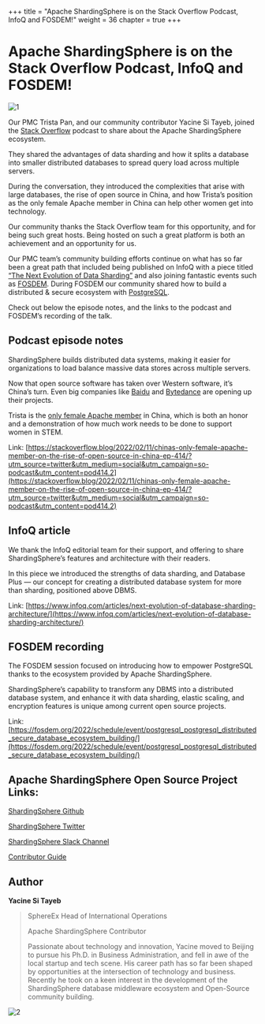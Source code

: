 +++
title = "Apache ShardingSphere is on the Stack Overflow Podcast, InfoQ and FOSDEM!"
weight = 36
chapter = true
+++

# Apache ShardingSphere is on the Stack Overflow Podcast, InfoQ and FOSDEM!

![1](https://shardingsphere.apache.org/blog/img/Stack_Overflow_img_1.jpeg)

Our PMC Trista Pan, and our community contributor Yacine Si Tayeb, joined the [Stack Overflow](https://stackoverflow.blog/2022/02/11/chinas-only-female-apache-member-on-the-rise-of-open-source-in-china-ep-414/?utm_source=twitter&utm_medium=social&utm_campaign=so-podcast&utm_content=pod414.2) podcast to share about the Apache ShardingSphere ecosystem.

They shared the advantages of data sharding and how it splits a database into smaller distributed databases to spread query load across multiple servers.

During the conversation, they introduced the complexities that arise with large databases, the rise of open source in China, and how Trista’s position as the only female Apache member in China can help other women get into technology.

Our community thanks the 
Stack Overflow
 team for this opportunity, and for being such great hosts. Being hosted on such a great platform is both an achievement and an opportunity for us.
 
Our PMC team’s community building efforts continue on what has so far been a great path that included being published on InfoQ with a piece titled [“The Next Evolution of Data Sharding”](https://www.infoq.com/articles/next-evolution-of-database-sharding-architecture/) and also joining fantastic events such as [FOSDEM](http://postgresql%20distributed%20%26%20secure%20database%20ecosystem%20building/). During FOSDEM our community shared how to build a distributed & secure ecosystem with [PostgreSQL](https://www.postgresql.org/).

Check out below the episode notes, and the links to the podcast and FOSDEM’s recording of the talk.

## Podcast episode notes
ShardingSphere builds distributed data systems, making it easier for organizations to load balance massive data stores across multiple servers.

Now that open source software has taken over Western software, it’s China’s turn. Even big companies like [Baidu](https://github.com/baidu) and [Bytedance](https://github.com/bytedance) are opening up their projects.

Trista is the [only female Apache member](https://segmentfault.com/a/1190000040352390) in China, which is both an honor and a demonstration of how much work needs to be done to support women in STEM.

Link: [https://stackoverflow.blog/2022/02/11/chinas-only-female-apache-member-on-the-rise-of-open-source-in-china-ep-414/?utm_source=twitter&utm_medium=social&utm_campaign=so-podcast&utm_content=pod414.2](https://stackoverflow.blog/2022/02/11/chinas-only-female-apache-member-on-the-rise-of-open-source-in-china-ep-414/?utm_source=twitter&utm_medium=social&utm_campaign=so-podcast&utm_content=pod414.2)

## InfoQ article
We thank the InfoQ editorial team for their support, and offering to share ShardingSphere’s features and architecture with their readers.

In this piece we introduced the strengths of data sharding, and Database Plus — our concept for creating a distributed database system for more than sharding, positioned above DBMS.

Link: [https://www.infoq.com/articles/next-evolution-of-database-sharding-architecture/](https://www.infoq.com/articles/next-evolution-of-database-sharding-architecture/)

## FOSDEM recording
The FOSDEM session focused on introducing how to empower PostgreSQL thanks to the ecosystem provided by Apache ShardingSphere.

ShardingSphere’s capability to transform any DBMS into a distributed database system, and enhance it with data sharding, elastic scaling, and encryption features is unique among current open source projects.

Link: [https://fosdem.org/2022/schedule/event/postgresql_postgresql_distributed_secure_database_ecosystem_building/](https://fosdem.org/2022/schedule/event/postgresql_postgresql_distributed_secure_database_ecosystem_building/)

## Apache ShardingSphere Open Source Project Links:
[ShardingSphere Github](https://github.com/apache/shardingsphere)

[ShardingSphere Twitter](https://twitter.com/ShardingSphere)

[ShardingSphere Slack Channel](https://join.slack.com/t/apacheshardingsphere/shared_invite/zt-sbdde7ie-SjDqo9~I4rYcR18bq0SYTg)

[Contributor Guide](https://shardingsphere.apache.org/community/cn/contribute/)

## Author
**Yacine Si Tayeb**

> SphereEx Head of International Operations
> 
> Apache ShardingSphere Contributor
> 
> Passionate about technology and innovation, Yacine moved to Beijing to pursue his Ph.D. in Business Administration, and fell in awe of the local startup and tech scene. His career path has so far been shaped by opportunities at the intersection of technology and business. Recently he took on a keen interest in the development of the ShardingSphere database middleware ecosystem and Open-Source community building.

![2](https://shardingsphere.apache.org/blog/img/Yacine_Si_Tayeb_Photo.png)










